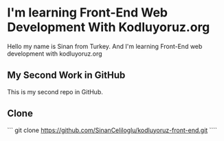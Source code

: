 # I'm learning Front-End Web Development With Kodluyoruz.org
Hello my name is Sinan from Turkey. And I'm learning Front-End web development with kodluyoruz.org
## My Second Work in GitHub
This is my second repo in GitHub. 
## Clone
``` git clone https://github.com/SinanCeliloglu/kodluyoruz-front-end.git ````